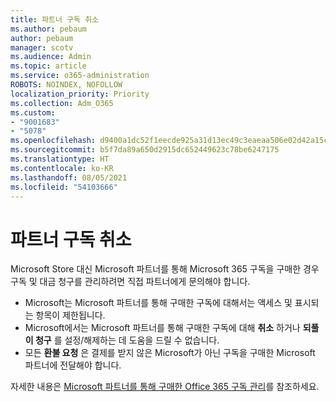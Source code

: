 ```yaml
---
title: 파트너 구독 취소
ms.author: pebaum
author: pebaum
manager: scotv
ms.audience: Admin
ms.topic: article
ms.service: o365-administration
ROBOTS: NOINDEX, NOFOLLOW
localization_priority: Priority
ms.collection: Adm_O365
ms.custom:
- "9001683"
- "5078"
ms.openlocfilehash: d9400a1dc52f1eecde925a31d13ec49c3eaeaa506e02d42a15c643259609ea24
ms.sourcegitcommit: b5f7da89a650d2915dc652449623c78be6247175
ms.translationtype: HT
ms.contentlocale: ko-KR
ms.lasthandoff: 08/05/2021
ms.locfileid: "54103666"
---
```

# <a name="cancel-subscription-from-partner"></a>파트너 구독 취소

Microsoft Store 대신 Microsoft 파트너를 통해 Microsoft 365 구독을 구매한 경우 구독 및 대금 청구를 관리하려면 직접 파트너에게 문의해야 합니다.

- Microsoft는 Microsoft 파트너를 통해 구매한 구독에 대해서는 액세스 및 표시되는 항목이 제한됩니다. 
- Microsoft에서는 Microsoft 파트너를 통해 구매한 구독에 대해 **취소** 하거나 **되풀이 청구** 를 설정/해제하는 데 도움을 드릴 수 없습니다. 
- 모든 **환불 요청** 은 결제를 받지 않은 Microsoft가 아닌 구독을 구매한 Microsoft 파트너에 전달해야 합니다. 

자세한 내용은 [Microsoft 파트너를 통해 구매한 Office 365 구독 관리](https://support.microsoft.com/help/4230739/microsoft-account-manage-office-365-subscription-from-third-party)를 참조하세요. 
